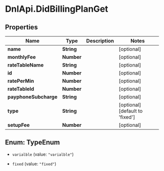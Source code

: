 # DnlApi.DidBillingPlanGet

## Properties
Name | Type | Description | Notes
------------ | ------------- | ------------- | -------------
**name** | **String** |  | [optional] 
**monthlyFee** | **Number** |  | [optional] 
**rateTableName** | **String** |  | [optional] 
**id** | **Number** |  | [optional] 
**ratePerMin** | **Number** |  | [optional] 
**rateTableId** | **Number** |  | [optional] 
**payphoneSubcharge** | **String** |  | [optional] 
**type** | **String** |  | [optional] [default to &#39;fixed&#39;]
**setupFee** | **Number** |  | [optional] 


<a name="TypeEnum"></a>
## Enum: TypeEnum


* `varialble` (value: `"varialble"`)

* `fixed` (value: `"fixed"`)




